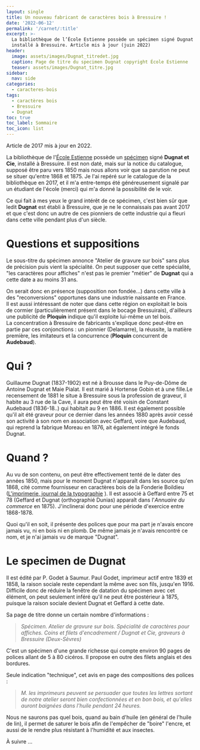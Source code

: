 ```yaml
---
layout: single
title: Un nouveau fabricant de caractères bois à Bressuire !
date: '2022-06-12'
permalink: '/carnet/:title'
excerpt: >-
  La bibliothèque de l’École Estienne possède un spécimen signé Dugnat et Cie,
  installé à Bressuire. Article mis à jour (juin 2022)
header:
  image: assets/images/Dugnat_titredet.jpg
  caption: Page de titre du specimen Dugnat copyright École Estienne
  teaser: assets/images/Dugnat_titre.jpg
sidebar:
  nav: side
categories:
  - caracteres-bois
tags:
  - caractères bois
  - Bressuire
  - Dugnat
toc: true
toc_label: Sommaire
toc_icon: list
---
```


Article de 2017 mis à jour en 2022.

La bibliothèque de l'[École Estienne](http://www.ecole-estienne.paris/) possède un [spécimen](http://bibliotheques-specialisees.paris.fr/ark:/73873/pf0002107187?highlight=dugnat) signé **Dugnat et Cie**, installé à Bressuire. Il est non daté, mais sur la notice du catalogue, supposé être paru vers 1850 mais nous allons voir que sa parution ne peut se situer qu'entre 1868 et 1875\. Je l'ai repéré sur le catalogue de la bibliothèque en 2017, et il m'a entre-temps été généreusement signalé par un étudiant de l'école (merci) qui m'a donné la possibilité de le voir.

Ce qui fait à mes yeux le grand intérêt de ce spécimen, c'est bien sûr que ledit **Dugnat** est établi à Bressuire, que je ne le connaissais pas avant 2017 et que c'est donc un autre de ces pionniers de cette industrie qui a fleuri dans cette ville pendant plus d'un siècle.

# Questions et suppositions

Le sous-titre du spécimen annonce "Atelier de gravure sur bois" sans plus de précision puis vient la spécialité. On peut supposer que cette spécialité, "les caractères pour affiches" n'est pas le premier "métier" de **Dugnat** qui a cette date a au moins 31 ans.

On serait donc en présence (supposition non fondée...) dans cette ville à des "reconversions" opportunes dans une industrie naissante en France.<br>
Il est aussi intéressant de noter que dans cette région on exploitait le bois de cormier (particulièrement présent dans le bocage Bressuirais), d'ailleurs une publicité de **Ploquin** indique qu'il exploite lui-même un tel bois.<br>
La concentration à Bressuire de fabricants s'explique donc peut-être en partie par ces conjonctions : un pionnier (Delamarre), la réussite, la matière première, les imitateurs et la concurrence (**Ploquin** concurrent de **Audebaud**).

# Qui ?

Guillaume Dugnat (1837-1902) est né à Brousse dans le Puy-de-Dôme de Antoine Dugnat et Maie Pialat. Il est marié à Hortense Gobin et à une fille.Le recensement de 1881 le situe à Bressuire sous la profession de graveur, il habite au 3 rue de la Cave, il aura peut être été voisin de Constant Audebaud (1836-18..) qui habitait au 9 en 1886\. Il est également possible qu'il ait été graveur pour ce dernier dans les années 1880 après avoir cessé son activité à son nom en association avec Geffard, voire que Audebaud, qui reprend la fabrique Moreau en 1876, ait également intégré le fonds Dugnat.

# Quand ?

Au vu de son contenu, on peut être effectivement tenté de le dater des années 1850, mais pour le moment Dugnat n'apparaît dans les source qu'en 1868, cité comme fournisseur en caractères bois de la Fonderie Boildieu ([L'imprimerie, journal de la typographie](https://gallica.bnf.fr/ark:/12148/bpt6k3295697g/f11.item.zoom#) ). Il est associé à Geffard entre 75 et 78 (Geffard et Dugnat (orthographié Dunias) apparaît dans l'_Annuaire du commerce_ en 1875). J'inclinerai donc pour une période d'exercice entre 1868-1878.

Quoi qu'il en soit, il présente des polices que pour ma part je n'avais encore jamais vu, ni en bois ni en plomb. De même jamais je n'avais rencontré ce nom, et je n'ai jamais vu de marque "Dugnat".

# Le specimen de Dugnat

Il est édité par P. Godet à Saumur. Paul Godet, imprimeur actif entre 1839 et 1858, la raison sociale reste cependant la même avec son fils, jusqu'en 1916\. Difficile donc de réduire la fenêtre de datation du spécimen avec cet élément, on peut seulement inféré qu'il ne peut être postérieur à 1875, puisque la raison sociale devient Dugnat et Geffard à cette date.

Sa page de titre donne un certain nombre d'informations :

> _Spécimen. Atelier de gravure sur bois. Spécialité de caractères pour affiches. Coins et filets d'encadrement / Dugnat et Cie, graveurs à Bressuire (Deux-Sèvres)_

C'est un spécimen d'une grande richesse qui compte environ 90 pages de polices allant de 5 à 80 cicéros. Il propose en outre des filets anglais et des bordures.

Seule indication "technique", cet avis en page des compositions des polices :

> _M. les imprimeurs peuvent se persuader que toutes les lettres sortant de notre atelier seront bien confectionnées et en bon bois, et qu'elles auront baignées dans l'huile pendant 24 heures._

Nous ne saurons pas quel bois, quand au bain d'huile (en général de l'huile de lin), il permet de saturer le bois afin de l'empêcher de "boire" l'encre, et aussi de le rendre plus résistant à l'humidité et aux insectes.

À suivre ...
